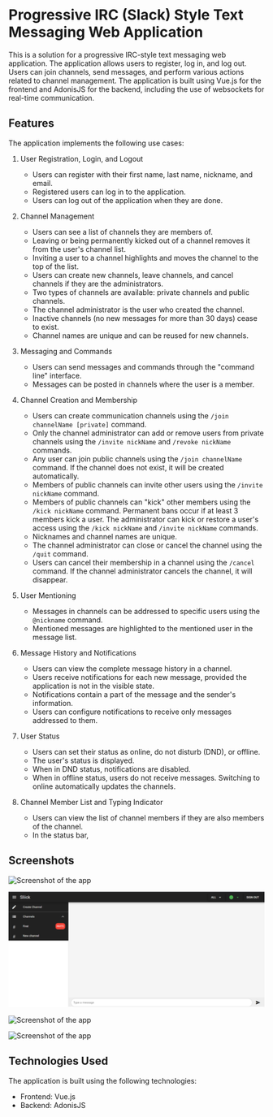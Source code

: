 # Progressive IRC (Slack) Style Text Messaging Web Application

This is a solution for a progressive IRC-style text messaging web application. The application allows users to register, log in, and log out. Users can join channels, send messages, and perform various actions related to channel management. The application is built using Vue.js for the frontend and AdonisJS for the backend, including the use of websockets for real-time communication.

## Features

The application implements the following use cases:

1. User Registration, Login, and Logout
   - Users can register with their first name, last name, nickname, and email.
   - Registered users can log in to the application.
   - Users can log out of the application when they are done.

2. Channel Management
   - Users can see a list of channels they are members of.
   - Leaving or being permanently kicked out of a channel removes it from the user's channel list.
   - Inviting a user to a channel highlights and moves the channel to the top of the list.
   - Users can create new channels, leave channels, and cancel channels if they are the administrators.
   - Two types of channels are available: private channels and public channels.
   - The channel administrator is the user who created the channel.
   - Inactive channels (no new messages for more than 30 days) cease to exist.
   - Channel names are unique and can be reused for new channels.

3. Messaging and Commands
   - Users can send messages and commands through the "command line" interface.
   - Messages can be posted in channels where the user is a member.

4. Channel Creation and Membership
   - Users can create communication channels using the `/join channelName [private]` command.
   - Only the channel administrator can add or remove users from private channels using the `/invite nickName` and `/revoke nickName` commands.
   - Any user can join public channels using the `/join channelName` command. If the channel does not exist, it will be created automatically.
   - Members of public channels can invite other users using the `/invite nickName` command.
   - Members of public channels can "kick" other members using the `/kick nickName` command. Permanent bans occur if at least 3 members kick a user. The administrator can kick or restore a user's access using the `/kick nickName` and `/invite nickName` commands.
   - Nicknames and channel names are unique.
   - The channel administrator can close or cancel the channel using the `/quit` command.
   - Users can cancel their membership in a channel using the `/cancel` command. If the channel administrator cancels the channel, it will disappear.

5. User Mentioning
   - Messages in channels can be addressed to specific users using the `@nickname` command.
   - Mentioned messages are highlighted to the mentioned user in the message list.

6. Message History and Notifications
   - Users can view the complete message history in a channel.
   - Users receive notifications for each new message, provided the application is not in the visible state.
   - Notifications contain a part of the message and the sender's information.
   - Users can configure notifications to receive only messages addressed to them.

7. User Status
   - Users can set their status as online, do not disturb (DND), or offline.
   - The user's status is displayed.
   - When in DND status, notifications are disabled.
   - When in offline status, users do not receive messages. Switching to online automatically updates the channels.

8. Channel Member List and Typing Indicator
   - Users can view the list of channel members if they are also members of the channel.
   - In the status bar,

## Screenshots

![Screenshot of the app](images/reg.jpg)

![Screenshot of the app](images/inv-site.png)

![Screenshot of the app](images/inv-message.jpg)

![Screenshot of the app](images/other.jpg)

## Technologies Used

The application is built using the following technologies:

- Frontend: Vue.js
- Backend: AdonisJS



 
